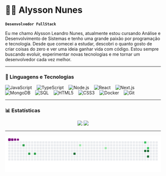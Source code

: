# 👨‍💻 Alysson Nunes

**`Desenvolvedor FullStack`**

Eu me chamo Alysson Leandro Nunes, atualmente estou cursando Análise e Desenvolvimento de Sistemas e tenho uma grande paixão por programação e tecnologia. Desde que comecei a estudar, descobri o quanto gosto de criar coisas do zero e ver uma ideia ganhar vida com código. Estou sempre buscando evoluir, experimentar novas tecnologias e me tornar um desenvolvedor cada vez melhor.

---

### 🤖 Linguagens e Tecnologias

![JavaScript](https://skillicons.dev/icons?i=js)&nbsp;&nbsp;&nbsp;
![TypeScript](https://skillicons.dev/icons?i=ts)&nbsp;&nbsp;&nbsp;
![Node.js](https://skillicons.dev/icons?i=nodejs)&nbsp;&nbsp;&nbsp;
![React](https://skillicons.dev/icons?i=react)&nbsp;&nbsp;&nbsp;
![Next.js](https://skillicons.dev/icons?i=nextjs)&nbsp;&nbsp;&nbsp;
![MongoDB](https://skillicons.dev/icons?i=mongodb)&nbsp;&nbsp;&nbsp;
![SQL](https://skillicons.dev/icons?i=mysql)&nbsp;&nbsp;&nbsp;
![HTML5](https://skillicons.dev/icons?i=html)&nbsp;&nbsp;&nbsp;
![CSS3](https://skillicons.dev/icons?i=css)&nbsp;&nbsp;&nbsp;
![Docker](https://skillicons.dev/icons?i=docker)&nbsp;&nbsp;&nbsp;
![Git](https://skillicons.dev/icons?i=git)

---

### 📊 Estatísticas

<div align="center">
  <img height="180em" src="https://github-readme-stats.vercel.app/api?username=Alyssonln&show_icons=true&theme=tokyonight&hide_border=true" />
  <img height="180em" src="https://github-readme-stats.vercel.app/api/top-langs/?username=Alyssonln&layout=compact&theme=tokyonight&hide_border=true" />
</div>

---
![snake gif](https://github.com/Alyssonln/Alyssonln/blob/output/github-contribution-grid-snake.gif)
